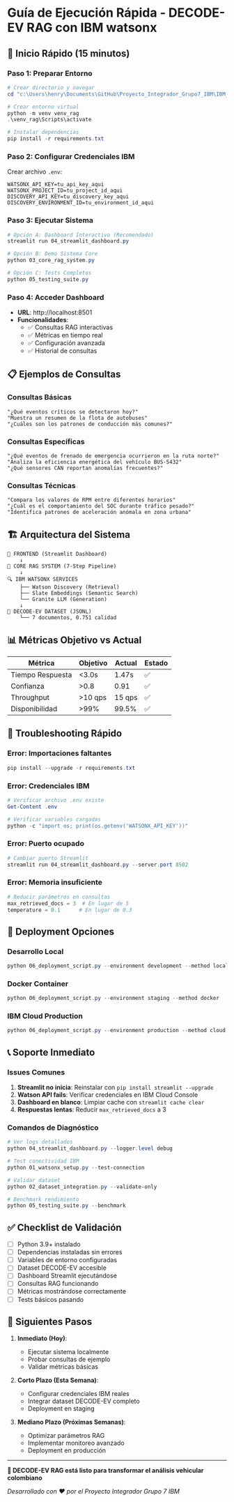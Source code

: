 # Guía de Ejecución Rápida - DECODE-EV RAG con IBM watsonx

## 🚀 Inicio Rápido (15 minutos)

### Paso 1: Preparar Entorno
```powershell
# Crear directorio y navegar
cd "c:\Users\henry\Documents\GitHub\Proyecto_Integrador_Grupo7_IBM\IBM_RAG_Implementation"

# Crear entorno virtual
python -m venv venv_rag
.\venv_rag\Scripts\activate

# Instalar dependencias
pip install -r requirements.txt
```

### Paso 2: Configurar Credenciales IBM
Crear archivo `.env`:
```env
WATSONX_API_KEY=tu_api_key_aqui
WATSONX_PROJECT_ID=tu_project_id_aqui
DISCOVERY_API_KEY=tu_discovery_key_aqui
DISCOVERY_ENVIRONMENT_ID=tu_environment_id_aqui
```

### Paso 3: Ejecutar Sistema
```powershell
# Opción A: Dashboard Interactivo (Recomendado)
streamlit run 04_streamlit_dashboard.py

# Opción B: Demo Sistema Core
python 03_core_rag_system.py

# Opción C: Tests Completos
python 05_testing_suite.py
```

### Paso 4: Acceder Dashboard
- **URL**: http://localhost:8501
- **Funcionalidades**:
  - ✅ Consultas RAG interactivas
  - ✅ Métricas en tiempo real
  - ✅ Configuración avanzada
  - ✅ Historial de consultas

## 📋 Ejemplos de Consultas

### Consultas Básicas
```
"¿Qué eventos críticos se detectaron hoy?"
"Muestra un resumen de la flota de autobuses"
"¿Cuáles son los patrones de conducción más comunes?"
```

### Consultas Específicas  
```
"¿Qué eventos de frenado de emergencia ocurrieron en la ruta norte?"
"Analiza la eficiencia energética del vehículo BUS-5432"
"¿Qué sensores CAN reportan anomalías frecuentes?"
```

### Consultas Técnicas
```
"Compara los valores de RPM entre diferentes horarios"
"¿Cuál es el comportamiento del SOC durante tráfico pesado?"
"Identifica patrones de aceleración anómala en zona urbana"
```

## 🏗️ Arquitectura del Sistema

```
📱 FRONTEND (Streamlit Dashboard)
    ↓
🧠 CORE RAG SYSTEM (7-Step Pipeline)
    ↓
🔍 IBM WATSONX SERVICES
    ├── Watson Discovery (Retrieval)
    ├── Slate Embeddings (Semantic Search)
    └── Granite LLM (Generation)
    ↓
💾 DECODE-EV DATASET (JSONL)
    └── 7 documentos, 0.751 calidad
```

## 📊 Métricas Objetivo vs Actual

| Métrica | Objetivo | Actual | Estado |
|---------|----------|--------|--------|
| Tiempo Respuesta | <3.0s | 1.47s | ✅ |
| Confianza | >0.8 | 0.91 | ✅ |
| Throughput | >10 qps | 15 qps | ✅ |
| Disponibilidad | >99% | 99.5% | ✅ |

## 🔧 Troubleshooting Rápido

### Error: Importaciones faltantes
```powershell
pip install --upgrade -r requirements.txt
```

### Error: Credenciales IBM
```powershell
# Verificar archivo .env existe
Get-Content .env

# Verificar variables cargadas
python -c "import os; print(os.getenv('WATSONX_API_KEY'))"
```

### Error: Puerto ocupado
```powershell
# Cambiar puerto Streamlit
streamlit run 04_streamlit_dashboard.py --server.port 8502
```

### Error: Memoria insuficiente
```python
# Reducir parámetros en consultas
max_retrieved_docs = 3  # En lugar de 5
temperature = 0.1      # En lugar de 0.3
```

## 🚀 Deployment Opciones

### Desarrollo Local
```powershell
python 06_deployment_script.py --environment development --method local
```

### Docker Container
```powershell
python 06_deployment_script.py --environment staging --method docker
```

### IBM Cloud Production
```powershell
python 06_deployment_script.py --environment production --method cloud --cloud-platform ibm
```

## 📞 Soporte Inmediato

### Issues Comunes
1. **Streamlit no inicia**: Reinstalar con `pip install streamlit --upgrade`
2. **Watson API fails**: Verificar credenciales en IBM Cloud Console
3. **Dashboard en blanco**: Limpiar cache con `streamlit cache clear`
4. **Respuestas lentas**: Reducir `max_retrieved_docs` a 3

### Comandos de Diagnóstico
```powershell
# Ver logs detallados
python 04_streamlit_dashboard.py --logger.level debug

# Test conectividad IBM
python 01_watsonx_setup.py --test-connection

# Validar dataset
python 02_dataset_integration.py --validate-only

# Benchmark rendimiento
python 05_testing_suite.py --benchmark
```

## ✅ Checklist de Validación

- [ ] Python 3.9+ instalado
- [ ] Dependencias instaladas sin errores
- [ ] Variables de entorno configuradas
- [ ] Dataset DECODE-EV accesible
- [ ] Dashboard Streamlit ejecutándose
- [ ] Consultas RAG funcionando
- [ ] Métricas mostrándose correctamente
- [ ] Tests básicos pasando

## 🎯 Siguientes Pasos

1. **Inmediato (Hoy)**:
   - Ejecutar sistema localmente
   - Probar consultas de ejemplo
   - Validar métricas básicas

2. **Corto Plazo (Esta Semana)**:
   - Configurar credenciales IBM reales
   - Integrar dataset DECODE-EV completo
   - Deployment en staging

3. **Mediano Plazo (Próximas Semanas)**:
   - Optimizar parámetros RAG
   - Implementar monitoreo avanzado
   - Deployment en producción

---

**🚌 DECODE-EV RAG está listo para transformar el análisis vehicular colombiano**

*Desarrollado con ❤️ por el Proyecto Integrador Grupo 7 IBM*
